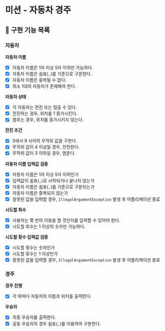 # 미션 - 자동차 경주

## 🚀 구현 기능 목록

### 자동차

**자동차 이름**

- [x] 자동차 이름은 1자 이상 5자 이하만 가능하다.
- [x] 자동차 이름은 쉼표(`,`)를 기준으로 구분한다.
- [x] 자동차 이름은 중복될 수 없다.
- [x] 최소 1대의 자동차가 존재해야 한다.

**자동차 상태**

- [x] 각 자동차는 전진 또는 멈출 수 있다.
- [x] 전진하는 경우, 위치를 1 증가시킨다.
- [x] 멈추는 경우, 위치를 증가시키지 않는다.

**전진 조건**

- [x] 0에서 9 사이의 무작위 값을 구한다.
- [x] 무작위 값이 4 이상일 경우, 전진한다.
- [x] 무작위 값이 3 이하일 경우, 멈춘다.

**자동차 이름 입력값 검증**

- [x] 자동차 이름은 1자 이상 5자 이하인가
- [x] 입력값이 쉼표(`,`)로 시작되거나 끝나지 않는가
- [x] 자동차 이름은 쉼표(`,`)를 기준으로 구분되는가
- [x] 자동차 이름은 중복되지 않는가
- [x] 잘못된 값을 입력할 경우, `IllegalArgumentException` 발생 후 어플리케이션 종료

**시도할 회수**

- [x] 사용자는 몇 번의 이동을 할 것인지를 입력할 수 있어야 한다.
- [x] 시도할 회수는 1 이상의 숫자만 가능하다.

**시도할 횟수 입력값 검증**

- [x] 시도할 횟수는 숫자인가
- [x] 시도할 횟수는 1 이상인가
- [x] 잘못된 값을 입력할 경우, `IllegalArgumentException` 발생 후 어플리케이션 종료

### 경주

**경주 진행**

- [x] 각 회마다 자동차의 이름과 위치를 출력한다.

**우승자**

- [x] 최종 우승자를 출력한다.
- [x] 공동 우승자의 경우 쉼표(`,`)를 이용하여 구분한다.
